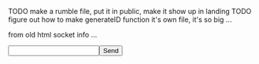 TODO make a rumble file, put it in public, make it show up in landing
TODO figure out how to make generateID function it's own file, it's so big ...


















from old html socket info ...
<body>
  <ul id="messages"></ul>
  <form action="">
    <input id="m" autocomplete="off" /><button>Send</button>
  </form>
  <script src="https://cdn.socket.io/socket.io-1.2.0.js"></script>
  <script src="http://code.jquery.com/jquery-1.11.1.js"></script>
  <script>
    var socket = io();
    // var socket = io('/my-namespace');
    $('form').submit(function(){
      socket.emit('chat message', $('#m').val());
      $('#m').val('');
      return false;
    });
    socket.on('chat message', function(msg){
      $('#messages').append($('<li>').text(msg));
    });
  </script>
</body>
